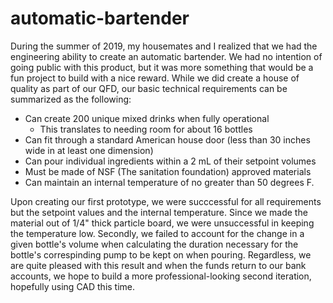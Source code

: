 # automatic-bartender
During the summer of 2019, my housemates and I realized that we had the engineering ability to create an automatic bartender. We had no intention of going public with this product, but it was more something that would be a fun project to build with a nice reward. While we did create a house of quality as part of our QFD, our basic technical requirements can be summarized as the following:

- Can create 200 unique mixed drinks when fully operational
  - This translates to needing room for about 16 bottles
- Can fit through a standard American house door (less than 30 inches wide in at least one dimension)
- Can pour individual ingredients within a 2 mL of their setpoint volumes
- Must be made of NSF (The sanitation foundation) approved materials 
- Can maintain an internal temperature of no greater than 50 degrees F. 

Upon creating our first prototype, we were succcessful for all requirements but the setpoint values and the internal temperature. Since we made the material out of 1/4" thick particle board, we were unsuccessful in keeping the temperature low. Secondly, we failed to account for the change in a given bottle's volume when calculating the duration necessary for the bottle's correspinding pump to be kept on when pouring. Regardless, we are quite pleased with this result and when the funds return to our bank accounts, we hope to build a more professional-looking second iteration, hopefully using CAD this time.
